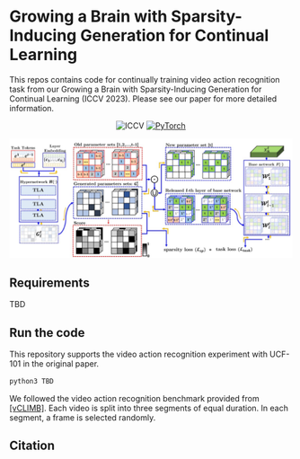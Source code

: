 # Growing a Brain with Sparsity-Inducing Generation for Continual Learning
This repos contains code for continually training video action recognition task from our Growing a Brain with Sparsity-Inducing Generation for Continual Learning (ICCV 2023).
Please see our paper for more detailed information.
<div align="center">
  
![ICCV](https://img.shields.io/badge/ICCV-2023-blue)
[![PyTorch](https://img.shields.io/badge/pytorch-1.9.0-%237732a8?style=flat-square&logo=PyTorch&color=EE4C2C)](https://pytorch.org/)

![GrowBrain](images/ICCV23_main_fig.jpg)
</div>


## Requirements 
TBD 

## Run the code
This repository supports the video action recognition experiment with UCF-101 in the original paper.

```bash
python3 TBD
```

We followed the video action recognition benchmark provided from [[vCLIMB]](https://github.com/ojedaf/vCLIMB_Benchmark).
Each video is split into three segments of equal duration. 
In each segment, a frame is selected randomly. 

## Citation
